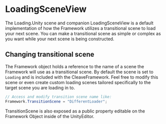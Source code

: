 # LoadingSceneView

The Loading.Unity scene and companion LoadingSceneView is a default implementation of how the Framework utilizes a transitional scene to load your next scene.  You can make a transitional scene as simple or complex as you want while your next scene is being constructed.

## Changing transitional scene

The Framework object holds a reference to the name of a scene the Framework will use as a transitional scene.  By default the scene is set to `Loading` and is included with the CleaveFramework.  Feel free to modify this scene or even create custom loading scenes tailored specifically to the target scene you are loading in to.

```csharp
// Access and modify transition scene name like:
Framework.TransitionScene = "DifferentLoader";
```

TransitionScene is also exposed as a public property editable on the Framework Object inside of the UnityEditor.
